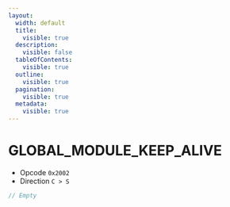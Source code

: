 ```yaml
---
layout:
  width: default
  title:
    visible: true
  description:
    visible: false
  tableOfContents:
    visible: true
  outline:
    visible: true
  pagination:
    visible: true
  metadata:
    visible: true
---
```


# GLOBAL\_MODULE\_KEEP\_ALIVE

* Opcode `0x2002`&#x20;
* Direction `C > S`

```csharp
// Empty
```
